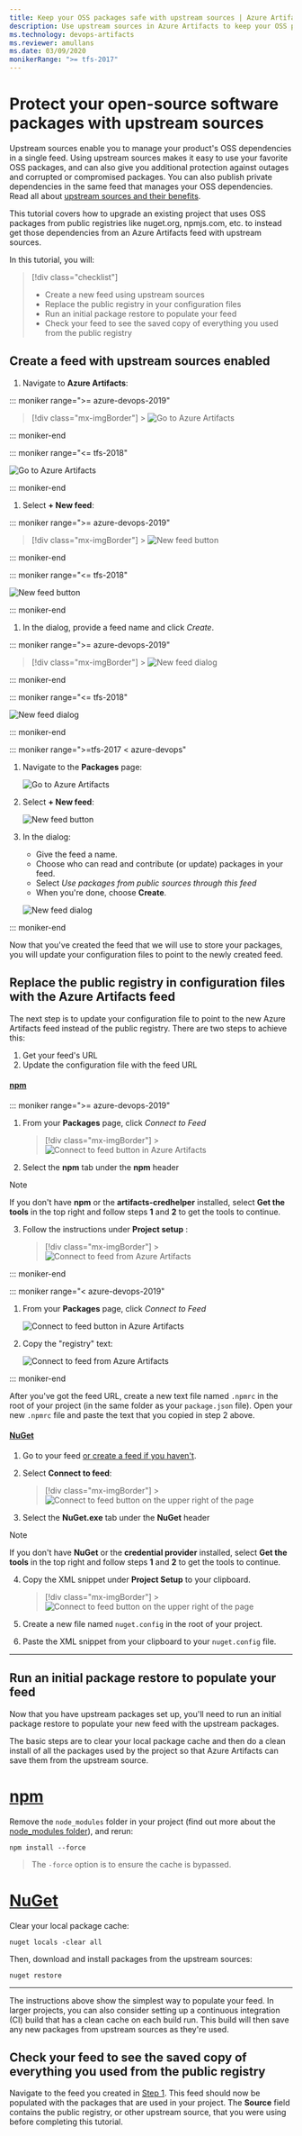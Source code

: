 ```yaml
---
title: Keep your OSS packages safe with upstream sources | Azure Artifacts
description: Use upstream sources in Azure Artifacts to keep your OSS packages safe from failing dependencies.
ms.technology: devops-artifacts
ms.reviewer: amullans
ms.date: 03/09/2020
monikerRange: ">= tfs-2017"
---
```


# Protect your open-source software packages with upstream sources

Upstream sources enable you to manage your product's OSS dependencies in a single feed. Using upstream sources makes it easy to use your favorite OSS packages, and can also give you additional protection against outages and corrupted or compromised packages. You can also publish private dependencies in the same feed that manages your OSS dependencies. Read all about [upstream sources and their benefits](/azure/devops/artifacts/concepts/upstream-sources).

This tutorial covers how to upgrade an existing project that uses OSS packages from public registries like nuget.org, npmjs.com, etc. to instead get those dependencies from an Azure Artifacts feed with upstream sources.

In this tutorial, you will:

> [!div class="checklist"]
>
> - Create a new feed using upstream sources
> - Replace the public registry in your configuration files
> - Run an initial package restore to populate your feed
> - Check your feed to see the saved copy of everything you used from the public registry

## Create a feed with upstream sources enabled

1. Navigate to **Azure Artifacts**:

::: moniker range=">= azure-devops-2019"

> [!div class="mx-imgBorder"] > ![Go to Azure Artifacts](../media/goto-feed-hub-azure-devops-newnav.png)

::: moniker-end

::: moniker range="<= tfs-2018"

![Go to Azure Artifacts](../media/goto-feed-hub.png)

::: moniker-end

1. Select **+ New feed**:

::: moniker range=">= azure-devops-2019"

> [!div class="mx-imgBorder"] > ![New feed button](../media/new-feed-button-azure-devops-newnav.png)

::: moniker-end

::: moniker range="<= tfs-2018"

![New feed button](../media/new-feed-button.png)

::: moniker-end

1. In the dialog, provide a feed name and click _Create_.

::: moniker range=">= azure-devops-2019"

> [!div class="mx-imgBorder"] > ![New feed dialog](../media/new-feed-dialog.png)

::: moniker-end

::: moniker range="<= tfs-2018"

![New feed dialog](../media/new-feed-dialog.png)

::: moniker-end

::: moniker range=">=tfs-2017 < azure-devops"

1. Navigate to the **Packages** page:

   ![Go to Azure Artifacts](../media/goto-feed-hub.png)

1. Select **+ New feed**:

   ![New feed button](../media/new-feed-button.png)

1. In the dialog:

   - Give the feed a name.
   - Choose who can read and contribute (or update) packages in your feed.
   - Select _Use packages from public sources through this feed_
   - When you're done, choose **Create**.

   ![New feed dialog](../media/new-feed-dialog.png)

::: moniker-end

Now that you've created the feed that we will use to store your packages, you will update your configuration files to point to the newly created feed.

## Replace the public registry in configuration files with the Azure Artifacts feed

The next step is to update your configuration file to point to the new Azure Artifacts feed instead of the public registry. There are two steps to achieve this:

1. Get your feed's URL
2. Update the configuration file with the feed URL

#### [npm](#tab/npm/)

::: moniker range=">= azure-devops-2019"

1. From your **Packages** page, click _Connect to Feed_

   > [!div class="mx-imgBorder"] > ![Connect to feed button in Azure Artifacts](../media/connect-to-feed-azure-devops-newnav.png)

2. Select the **npm** tab under the **npm** header

> [!NOTE]
> If you don't have **npm** or the **artifacts-credhelper** installed, select **Get the tools** in the top right and follow steps **1** and **2** to get the tools to continue.

3. Follow the instructions under **Project setup** :

   > [!div class="mx-imgBorder"] > ![Connect to feed from Azure Artifacts](../media/connect-to-feed-npm-registry-azure-devops-newnav.png)

::: moniker-end

::: moniker range="< azure-devops-2019"

1. From your **Packages** page, click _Connect to Feed_

   ![Connect to feed button in Azure Artifacts](../media/connect-to-feed.png)

2. Copy the "registry" text:

   ![Connect to feed from Azure Artifacts](../media/connect-to-feed-npm-registry.png)

::: moniker-end

After you've got the feed URL, create a new text file named `.npmrc` in the root of your project (in the same folder as your `package.json` file). Open your new `.npmrc` file and paste the text that you copied in step 2 above.

#### [NuGet](#tab/nuget/)

1. Go to your feed [or create a feed if you haven't](https://docs.microsoft.com/azure/devops/artifacts/get-started-nuget?view=azure-devops&tabs=new-nav#create-a-feed).

2. Select **Connect to feed**:

   > [!div class="mx-imgBorder"] > ![Connect to feed button on the upper right of the page](../media/connect-to-feed-nuget-exe-config-azure-devops-newnav.png)

3. Select the **NuGet.exe** tab under the **NuGet** header

> [!NOTE]
> If you don't have **NuGet** or the **credential provider** installed, select **Get the tools** in the top right and follow steps **1** and **2** to get the tools to continue.

4. Copy the XML snippet under **Project Setup** to your clipboard.

   > [!div class="mx-imgBorder"] > ![Connect to feed button on the upper right of the page](../media/connect-to-feed-azure-devops-newnav.png)

5. Create a new file named `nuget.config` in the root of your project.

6. Paste the XML snippet from your clipboard to your `nuget.config` file.

---

## Run an initial package restore to populate your feed

Now that you have upstream packages set up, you'll need to run an initial package restore to populate your new feed with the upstream packages.

The basic steps are to clear your local package cache and then do a clean install of all the packages used by the project so that Azure Artifacts can save them from the upstream source.

# [npm](#tab/npm)

Remove the `node_modules` folder in your project (find out more about the [node_modules folder](https://docs.npmjs.com/files/folders.html#node-modules)), and rerun:

```
npm install --force
```

> The `-force` option is to ensure the cache is bypassed.

# [NuGet](#tab/nuget)

Clear your local package cache:

```
nuget locals -clear all
```

Then, download and install packages from the upstream sources:

```
nuget restore
```

---

The instructions above show the simplest way to populate your feed. In larger projects, you can also consider setting up a continuous integration (CI) build that has a clean cache on each build run. This build will then save any new packages from upstream sources as they're used.

## Check your feed to see the saved copy of everything you used from the public registry

Navigate to the feed you created in [Step 1](#create-a-feed-with-upstream-sources-enabled). This feed should now be populated with the packages that are used in your project. The **Source** field contains the public registry, or other upstream source, that you were using before completing this tutorial.
